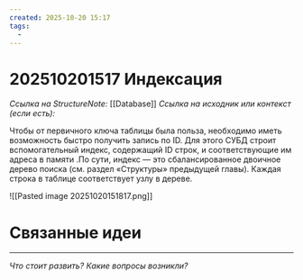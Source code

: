 ```yaml
---
created: 2025-10-20 15:17
tags:
  - 
---
```

# 202510201517 Индексация

*Ссылка на StructureNote:* [[Database]]
*Ссылка на исходник или контекст (если есть):* 

Чтобы от первичного ключа таблицы была польза, необходимо иметь возможность быстро получить запись по ID. Для этого СУБД строит вспомогательный индекс, содержащий ID строк, и соответствующие им адреса в памяти .По сути, индекс — это сбалансированное двоичное дерево поиска (см. раздел «Структуры» предыдущей главы). Каждая строка в таблице соответствует узлу в дереве.

![[Pasted image 20251020151817.png]]

# Связанные идеи

---

*Что стоит развить? Какие вопросы возникли?*
